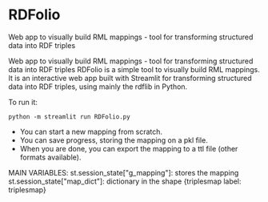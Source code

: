 # RDFolio
Web app to visually build RML mappings - tool for transforming structured data into RDF triples

Web app to visually build RML mappings - tool for transforming structured data into RDF triples
RDFolio is a simple tool to visually build RML mappings. It is an interactive web app built
with Streamlit for transforming structured data into RDF triples, using mainly the rdflib in Python.

To run it:

`python -m streamlit run RDFolio.py`

- You can start a new mapping from scratch.
- You can save progress, storing the mapping on a pkl file.
- When you are done, you can export the mapping to a ttl file
(other formats available).




MAIN VARIABLES:
st.session_state["g_mapping"]: stores the mapping
st.session_state["map_dict"]: dictionary in the shape {triplesmap label: triplesmap}
